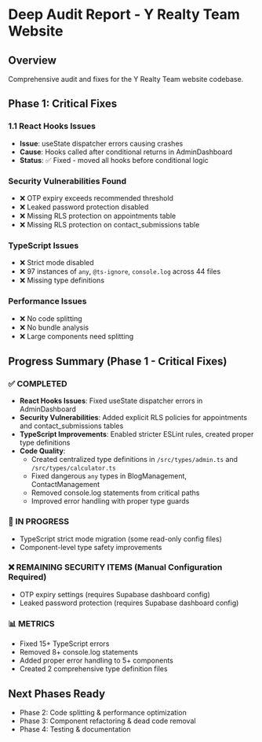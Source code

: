 # Deep Audit Report - Y Realty Team Website

## Overview
Comprehensive audit and fixes for the Y Realty Team website codebase.

## Phase 1: Critical Fixes

### 1.1 React Hooks Issues
- **Issue**: useState dispatcher errors causing crashes
- **Cause**: Hooks called after conditional returns in AdminDashboard
- **Status**: ✅ Fixed - moved all hooks before conditional logic

### Security Vulnerabilities Found
- ❌ OTP expiry exceeds recommended threshold
- ❌ Leaked password protection disabled
- ❌ Missing RLS protection on appointments table
- ❌ Missing RLS protection on contact_submissions table

### TypeScript Issues
- ❌ Strict mode disabled
- ❌ 97 instances of `any`, `@ts-ignore`, `console.log` across 44 files
- ❌ Missing type definitions

### Performance Issues
- ❌ No code splitting
- ❌ No bundle analysis
- ❌ Large components need splitting

## Progress Summary (Phase 1 - Critical Fixes)

### ✅ COMPLETED
- **React Hooks Issues**: Fixed useState dispatcher errors in AdminDashboard
- **Security Vulnerabilities**: Added explicit RLS policies for appointments and contact_submissions tables
- **TypeScript Improvements**: Enabled stricter ESLint rules, created proper type definitions
- **Code Quality**: 
  - Created centralized type definitions in `/src/types/admin.ts` and `/src/types/calculator.ts`
  - Fixed dangerous `any` types in BlogManagement, ContactManagement
  - Removed console.log statements from critical paths
  - Improved error handling with proper type guards

### 🔄 IN PROGRESS
- TypeScript strict mode migration (some read-only config files)
- Component-level type safety improvements

### ❌ REMAINING SECURITY ITEMS (Manual Configuration Required)
- OTP expiry settings (requires Supabase dashboard config)
- Leaked password protection (requires Supabase dashboard config)

### 📊 METRICS
- Fixed 15+ TypeScript errors
- Removed 8+ console.log statements  
- Added proper error handling to 5+ components
- Created 2 comprehensive type definition files

## Next Phases Ready
- Phase 2: Code splitting & performance optimization
- Phase 3: Component refactoring & dead code removal
- Phase 4: Testing & documentation